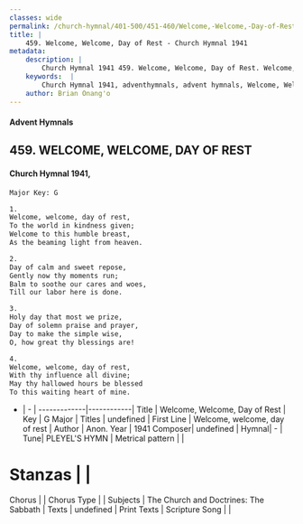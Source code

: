 ```yaml
---
classes: wide
permalink: /church-hymnal/401-500/451-460/Welcome,-Welcome,-Day-of-Rest/
title: |
    459. Welcome, Welcome, Day of Rest - Church Hymnal 1941
metadata:
    description: |
        Church Hymnal 1941 459. Welcome, Welcome, Day of Rest. Welcome, welcome, day of rest,  To the world in kindness given; Welcome to this humble breast, As the beaming light from heaven. 
    keywords:  |
        Church Hymnal 1941, adventhymnals, advent hymnals, Welcome, Welcome, Day of Rest, Welcome, welcome, day of rest. 
    author: Brian Onang'o
---
```


#### Advent Hymnals
## 459. WELCOME, WELCOME, DAY OF REST
####  Church Hymnal 1941,

```txt
Major Key: G

1.
Welcome, welcome, day of rest, 
To the world in kindness given;
Welcome to this humble breast,
As the beaming light from heaven.

2.
Day of calm and sweet repose,
Gently now thy moments run;
Balm to soothe our cares and woes,
Till our labor here is done.

3.
Holy day that most we prize,
Day of solemn praise and prayer,
Day to make the simple wise,
O, how great thy blessings are!

4.
Welcome, welcome, day of rest,
With thy influence all divine;
May thy hallowed hours be blessed
To this waiting heart of mine.

```

- |   -  |
-------------|------------|
Title | Welcome, Welcome, Day of Rest |
Key | G Major |
Titles | undefined |
First Line | Welcome, welcome, day of rest |
Author |  Anon.
Year | 1941
Composer| undefined |
Hymnal|  - |
Tune| PLEYEL'S HYMN |
Metrical pattern | |
# Stanzas |  |
Chorus |  |
Chorus Type |  |
Subjects | The Church and Doctrines: The Sabbath |
Texts | undefined |
Print Texts | 
Scripture Song |  |
    
